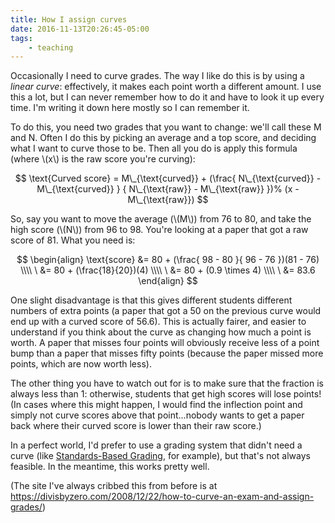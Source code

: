```yaml
---
title: How I assign curves
date: 2016-11-13T20:26:45-05:00
tags:
    - teaching
---
```


Occasionally I need to curve grades. The way I like do this is by using a
*linear curve*: effectively, it makes each point worth a different amount. I
use this a lot, but I can never remember how to do it and have to look it up
every time. I'm writing it down here mostly so I can remember it.

<!--more-->

To do this, you need two grades that you want to change: we'll call these M
and N. Often I do this by picking an average and a top score, and deciding
what I want to curve those to be. Then all you do is apply this formula (where
\\(x\\) is the raw score you're curving):


$$
\text{Curved score} =
    M\_{\text{curved}} +
    (\frac{ N\_{\text{curved}} - M\_{\text{curved}} }
          { N\_{\text{raw}} - M\_{\text{raw}} })%
    (x - M\_{\text{raw}})
$$

So, say you want to move the average (\\(M\\)) from 76 to 80, and take the
high score (\\(N\\)) from 96 to 98. You're looking at a paper that got a raw
score of 81. What you need is:

$$
\begin{align}
    \text{score} &= 80 + (\frac{ 98 - 80 }{ 96 - 76 })(81 - 76) \\\\ \
                 &= 80 + (\frac{18}{20})(4) \\\\ \
                 &= 80 + (0.9 \times 4) \\\\ \
                 &= 83.6
\end{align}
$$


One slight disadvantage is that this gives different students different
numbers of extra points (a paper that got a 50 on the previous curve would end
up with a curved score of 56.6). This is actually fairer, and easier to
understand if you think about the curve as changing how much a point is worth.
A paper that misses four points will obviously receive less of a point bump
than a paper that misses fifty points (because the paper missed more points,
which are now worth less).

The other thing you have to watch out for is to make sure that the fraction is
always less than 1: otherwise, students that get high scores will lose points!
(In cases where this might happen, I would find the inflection point and
simply not curve scores above that point...nobody wants to get a paper back
where their curved score is lower than their raw score.)

In a perfect world, I'd prefer to use a grading system that didn't need a
curve
(like
[Standards-Based Grading](//www.mtosmt.org/issues/mto.15.21.1/mto.15.21.1.duker_gawboy_hughes_shaffer.html),
for example), but that's not always feasible. In the meantime, this works
pretty well.

(The site I've always cribbed this from before is at
https://divisbyzero.com/2008/12/22/how-to-curve-an-exam-and-assign-grades/)


<script src='https://cdn.mathjax.org/mathjax/latest/MathJax.js?config=TeX-AMS-MML_HTMLorMML'></script>
